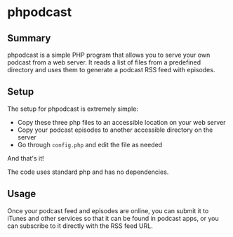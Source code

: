 # phpodcast

## Summary

phpodcast is a simple PHP program that allows you to serve your own podcast from a web server.
It reads a list of files from a predefined directory and uses them to
generate a podcast RSS feed with episodes.

## Setup

The setup for phpodcast is extremely simple:

- Copy these three php files to an accessible location on your web server
- Copy your podcast episodes to another accessible directory on the server
- Go through `config.php` and edit the file as needed

And that's it!

The code uses standard php and has no dependencies.

## Usage

Once your podcast feed and episodes are online, you can submit it to iTunes and other services
so that it can be found in podcast apps, or you can subscribe to it directly with the RSS feed URL.
